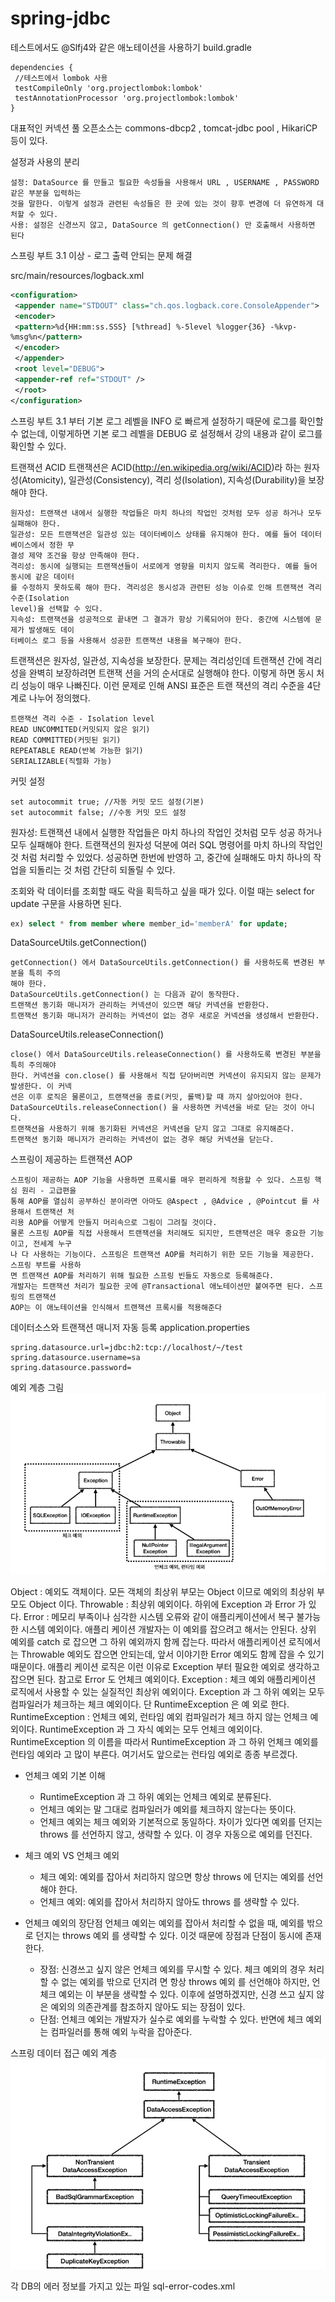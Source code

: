 ﻿# spring-jdbc
테스트에서도 @Slfj4와 같은 애노테이션을 사용하기
build.gradle
```
dependencies {
 //테스트에서 lombok 사용
 testCompileOnly 'org.projectlombok:lombok'
 testAnnotationProcessor 'org.projectlombok:lombok'
}
```

대표적인 커넥션 풀 오픈소스는 commons-dbcp2 , tomcat-jdbc pool , HikariCP 등이 있다.

설정과 사용의 분리
```
설정: DataSource 를 만들고 필요한 속성들을 사용해서 URL , USERNAME , PASSWORD 같은 부분을 입력하는
것을 말한다. 이렇게 설정과 관련된 속성들은 한 곳에 있는 것이 향후 변경에 더 유연하게 대처할 수 있다.
사용: 설정은 신경쓰지 않고, DataSource 의 getConnection() 만 호출해서 사용하면 된다
```

스프링 부트 3.1 이상 - 로그 출력 안되는 문제 해결

src/main/resources/logback.xml
```xml
<configuration>
 <appender name="STDOUT" class="ch.qos.logback.core.ConsoleAppender">
 <encoder>
 <pattern>%d{HH:mm:ss.SSS} [%thread] %-5level %logger{36} -%kvp- 
%msg%n</pattern>
 </encoder>
 </appender>
 <root level="DEBUG">
 <appender-ref ref="STDOUT" />
 </root>
</configuration>
```
스프링 부트 3.1 부터 기본 로그 레벨을 INFO 로 빠르게 설정하기 때문에 로그를 확인할 수 없는데, 이렇게하면 기본
로그 레벨을 DEBUG 로 설정해서 강의 내용과 같이 로그를 확인할 수 있다.

트랜잭션 ACID
트랜잭션은 ACID(http://en.wikipedia.org/wiki/ACID)라 하는 원자성(Atomicity), 일관성(Consistency), 격리
성(Isolation), 지속성(Durability)을 보장해야 한다.
```
원자성: 트랜잭션 내에서 실행한 작업들은 마치 하나의 작업인 것처럼 모두 성공 하거나 모두 실패해야 한다.
일관성: 모든 트랜잭션은 일관성 있는 데이터베이스 상태를 유지해야 한다. 예를 들어 데이터베이스에서 정한 무
결성 제약 조건을 항상 만족해야 한다.
격리성: 동시에 실행되는 트랜잭션들이 서로에게 영향을 미치지 않도록 격리한다. 예를 들어 동시에 같은 데이터
를 수정하지 못하도록 해야 한다. 격리성은 동시성과 관련된 성능 이슈로 인해 트랜잭션 격리 수준(Isolation
level)을 선택할 수 있다.
지속성: 트랜잭션을 성공적으로 끝내면 그 결과가 항상 기록되어야 한다. 중간에 시스템에 문제가 발생해도 데이
터베이스 로그 등을 사용해서 성공한 트랜잭션 내용을 복구해야 한다.
```

트랜잭션은 원자성, 일관성, 지속성을 보장한다. 문제는 격리성인데 트랜잭션 간에 격리성을 완벽히 보장하려면 트랜잭
션을 거의 순서대로 실행해야 한다. 이렇게 하면 동시 처리 성능이 매우 나빠진다. 이런 문제로 인해 ANSI 표준은 트랜
잭션의 격리 수준을 4단계로 나누어 정의했다.
```
트랜잭션 격리 수준 - Isolation level
READ UNCOMMITED(커밋되지 않은 읽기)
READ COMMITTED(커밋된 읽기)
REPEATABLE READ(반복 가능한 읽기)
SERIALIZABLE(직렬화 가능) 
```

커밋 설정
```
set autocommit true; //자동 커밋 모드 설정(기본)
set autocommit false; //수동 커밋 모드 설정
```

원자성: 트랜잭션 내에서 실행한 작업들은 마치 하나의 작업인 것처럼 모두 성공 하거나 모두 실패해야 한다.
트랜잭션의 원자성 덕분에 여러 SQL 명령어를 마치 하나의 작업인 것 처럼 처리할 수 있었다. 성공하면 한번에 반영하
고, 중간에 실패해도 마치 하나의 작업을 되돌리는 것 처럼 간단히 되돌릴 수 있다.

조회와 락
데이터를 조회할 때도 락을 획득하고 싶을 때가 있다. 이럴 때는 select for update 구문을 사용하면 된다.
```sql
ex) select * from member where member_id='memberA' for update;
```

DataSourceUtils.getConnection()
```
getConnection() 에서 DataSourceUtils.getConnection() 를 사용하도록 변경된 부분을 특히 주의
해야 한다.
DataSourceUtils.getConnection() 는 다음과 같이 동작한다.
트랜잭션 동기화 매니저가 관리하는 커넥션이 있으면 해당 커넥션을 반환한다.
트랜잭션 동기화 매니저가 관리하는 커넥션이 없는 경우 새로운 커넥션을 생성해서 반환한다.
```

DataSourceUtils.releaseConnection()
```
close() 에서 DataSourceUtils.releaseConnection() 를 사용하도록 변경된 부분을 특히 주의해야
한다. 커넥션을 con.close() 를 사용해서 직접 닫아버리면 커넥션이 유지되지 않는 문제가 발생한다. 이 커넥
션은 이후 로직은 물론이고, 트랜잭션을 종료(커밋, 롤백)할 때 까지 살아있어야 한다.
DataSourceUtils.releaseConnection() 을 사용하면 커넥션을 바로 닫는 것이 아니다.
트랜잭션을 사용하기 위해 동기화된 커넥션은 커넥션을 닫지 않고 그대로 유지해준다.
트랜잭션 동기화 매니저가 관리하는 커넥션이 없는 경우 해당 커넥션을 닫는다.
```

스프링이 제공하는 트랜잭션 AOP
```
스프링이 제공하는 AOP 기능을 사용하면 프록시를 매우 편리하게 적용할 수 있다. 스프링 핵심 원리 - 고급편을
통해 AOP를 열심히 공부하신 분이라면 아마도 @Aspect , @Advice , @Pointcut 를 사용해서 트랜잭션 처
리용 AOP를 어떻게 만들지 머리속으로 그림이 그려질 것이다.
물론 스프링 AOP를 직접 사용해서 트랜잭션을 처리해도 되지만, 트랜잭션은 매우 중요한 기능이고, 전세계 누구
나 다 사용하는 기능이다. 스프링은 트랜잭션 AOP를 처리하기 위한 모든 기능을 제공한다. 스프링 부트를 사용하
면 트랜잭션 AOP를 처리하기 위해 필요한 스프링 빈들도 자동으로 등록해준다.
개발자는 트랜잭션 처리가 필요한 곳에 @Transactional 애노테이션만 붙여주면 된다. 스프링의 트랜잭션
AOP는 이 애노테이션을 인식해서 트랜잭션 프록시를 적용해준다
```

데이터소스와 트랜잭션 매니저 자동 등록
application.properties
```properties
spring.datasource.url=jdbc:h2:tcp://localhost/~/test
spring.datasource.username=sa
spring.datasource.password=
```

예외 계층 그림
![캡처](./src/main/resources/img/예외%20계층%20그림.jpeg)

Object : 예외도 객체이다. 모든 객체의 최상위 부모는 Object 이므로 예외의 최상위 부모도 Object 이다.
Throwable : 최상위 예외이다. 하위에 Exception 과 Error 가 있다.
Error : 메모리 부족이나 심각한 시스템 오류와 같이 애플리케이션에서 복구 불가능한 시스템 예외이다. 애플리
케이션 개발자는 이 예외를 잡으려고 해서는 안된다.
상위 예외를 catch 로 잡으면 그 하위 예외까지 함께 잡는다. 따라서 애플리케이션 로직에서는
Throwable 예외도 잡으면 안되는데, 앞서 이야기한 Error 예외도 함께 잡을 수 있기 때문이다. 애플리
케이션 로직은 이런 이유로 Exception 부터 필요한 예외로 생각하고 잡으면 된다.
참고로 Error 도 언체크 예외이다.
Exception : 체크 예외
애플리케이션 로직에서 사용할 수 있는 실질적인 최상위 예외이다.
Exception 과 그 하위 예외는 모두 컴파일러가 체크하는 체크 예외이다. 단 RuntimeException 은 예
외로 한다.
RuntimeException : 언체크 예외, 런타임 예외
컴파일러가 체크 하지 않는 언체크 예외이다.
RuntimeException 과 그 자식 예외는 모두 언체크 예외이다.
RuntimeException 의 이름을 따라서 RuntimeException 과 그 하위 언체크 예외를 런타임 예외라
고 많이 부른다. 여기서도 앞으로는 런타임 예외로 종종 부르겠다.


* 언체크 예외 기본 이해
  * RuntimeException 과 그 하위 예외는 언체크 예외로 분류된다.
  * 언체크 예외는 말 그대로 컴파일러가 예외를 체크하지 않는다는 뜻이다.
  * 언체크 예외는 체크 예외와 기본적으로 동일하다. 차이가 있다면 예외를 던지는 throws 를 선언하지 않고, 생략할 수 있다. 이 경우 자동으로 예외를 던진다.

* 체크 예외 VS 언체크 예외
  * 체크 예외: 예외를 잡아서 처리하지 않으면 항상 throws 에 던지는 예외를 선언해야 한다.
  * 언체크 예외: 예외를 잡아서 처리하지 않아도 throws 를 생략할 수 있다.

* 언체크 예외의 장단점 
  언체크 예외는 예외를 잡아서 처리할 수 없을 때, 예외를 밖으로 던지는 throws 예외 를 생략할 수 있다. 이것 때문에 장점과 단점이 동시에 존재한다.
  * 장점: 신경쓰고 싶지 않은 언체크 예외를 무시할 수 있다. 체크 예외의 경우 처리할 수 없는 예외를 밖으로 던지려
  면 항상 throws 예외 를 선언해야 하지만, 언체크 예외는 이 부분을 생략할 수 있다. 이후에 설명하겠지만, 신경
  쓰고 싶지 않은 예외의 의존관계를 참조하지 않아도 되는 장점이 있다.
  * 단점: 언체크 예외는 개발자가 실수로 예외를 누락할 수 있다. 반면에 체크 예외는 컴파일러를 통해 예외 누락을
  잡아준다.

스프링 데이터 접근 예외 계층
![캡처](./src/main/resources/img/스프링%20데이터%20접근%20예외%20계층.jpeg)

각 DB의 에러 정보를 가지고 있는 파일
sql-error-codes.xml